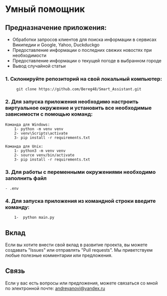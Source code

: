 # Умный помощник

## Предназначение приложения:
- Обработки запросов клиентов для поиска информации в сервисах Википедии и Google, Yahoo, Duckduckgo
- Предоставление информации о последних свежих новостях при необходимости
- Предоставление информации о текущей погоде в выбранном городе
- Вывод случайной статьи

### 1. Склонируйте репозиторий на свой локальный компьютер:
         git clone https://github.com/Bereg48/Smart_Assistant.git

### 2. Для запуска приложения необходимо настроить виртуальное окружение и установить все необходимые зависимости с помощью команд:
    Команда для Windows:
        1- python -m venv venv
        2- venv\Scripts\activate
        3- pip install -r requirements.txt

    Команда для Unix:
        1- python3 -m venv venv
        2- source venv/bin/activate 
        3- pip install -r requirements.txt



### 3. Для работы с переменными окружениями необходимо заполнить файл
    - .env

### 4. Для запуска приложения из командной строки введите команду:
        1-  python main.py

## Вклад

Если вы хотите внести свой вклад в развитие проекта, вы можете создавать "Issues" или отправлять "Pull requests". Мы приветствуем любые полезные комментарии или предложения.

## Связь

Если у вас есть вопросы или предложения, можете связаться со мной по электронной почте: andreyanovi@yandex.ru
